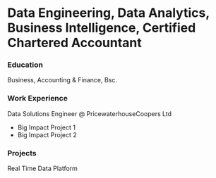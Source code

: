 # Data Engineering, Data Analytics, Business Intelligence, Certified Chartered Accountant

### Education
Business, Accounting & Finance, Bsc.

### Work Experience
Data Solutions Engineer @ PricewaterhouseCoopers Ltd
- Big Impact Project 1
- Big Impact Project 2

### Projects
Real Time Data Platform
